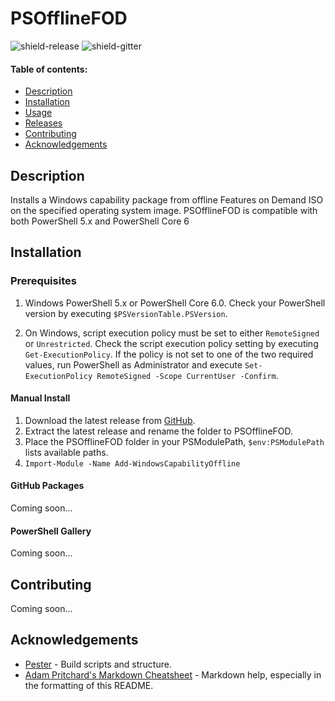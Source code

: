 # PSOfflineFOD
![shield-release]
![shield-gitter]

#### Table of contents:

- [Description](#description)
- [Installation](#installation)
- [Usage](#usage)
- [Releases](#releases)
- [Contributing](#contributing)
- [Acknowledgements](#acknowledgements)

## Description
Installs a Windows capability package from offline Features on Demand ISO on the specified operating system image. PSOfflineFOD is compatible with both PowerShell 5.x and PowerShell Core 6

## Installation
### Prerequisites
1. Windows PowerShell 5.x or PowerShell Core 6.0. Check your PowerShell version by executing `$PSVersionTable.PSVersion`.

2. On Windows, script execution policy must be set to either `RemoteSigned` or `Unrestricted`. Check the script execution policy setting by executing `Get-ExecutionPolicy`. If the policy is not set to one of the two required values, run PowerShell as Administrator and execute `Set-ExecutionPolicy RemoteSigned -Scope CurrentUser -Confirm`.
#### Manual Install
1. Download the latest release from [GitHub][latest-release].
2. Extract the latest release and rename the folder to PSOfflineFOD.
3. Place the PSOfflineFOD folder in your PSModulePath, `$env:PSModulePath` lists available paths.
4. `Import-Module -Name Add-WindowsCapabilityOffline`
#### GitHub Packages
Coming soon...
#### PowerShell Gallery
Coming soon...

## Contributing
Coming soon...

## Acknowledgements
* [Pester] - Build scripts and structure.
* [Adam Pritchard's Markdown Cheatsheet] - Markdown help, especially in the formatting of this README.

[latest-release]:https://github.com/altcipher/PSOfflineFOD/releases/latest
[Adam Pritchard's Markdown Cheatsheet]:https://github.com/adam-p/markdown-here/wiki/Markdown-Cheatsheet
[Pester]:https://github.com/pester/Pester

[shield-release]:https://img.shields.io/github/v/release/altCipher/PSOfflineFOD
[shield-gitter]:https://img.shields.io/gitter/room/altCipher/PSOfflineFOD
